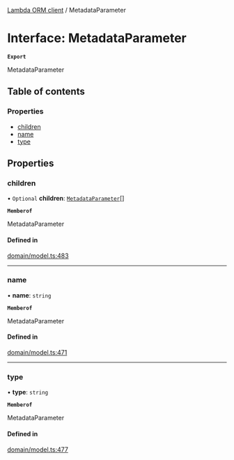 [Lambda ORM client](../README.md) / MetadataParameter

# Interface: MetadataParameter

**`Export`**

MetadataParameter

## Table of contents

### Properties

- [children](MetadataParameter.md#children)
- [name](MetadataParameter.md#name)
- [type](MetadataParameter.md#type)

## Properties

### children

• `Optional` **children**: [`MetadataParameter`](MetadataParameter.md)[]

**`Memberof`**

MetadataParameter

#### Defined in

[domain/model.ts:483](https://github.com/FlavioLionelRita/lambdaorm-client-node/blob/216c8a0/src/lib/domain/model.ts#L483)

___

### name

• **name**: `string`

**`Memberof`**

MetadataParameter

#### Defined in

[domain/model.ts:471](https://github.com/FlavioLionelRita/lambdaorm-client-node/blob/216c8a0/src/lib/domain/model.ts#L471)

___

### type

• **type**: `string`

**`Memberof`**

MetadataParameter

#### Defined in

[domain/model.ts:477](https://github.com/FlavioLionelRita/lambdaorm-client-node/blob/216c8a0/src/lib/domain/model.ts#L477)
